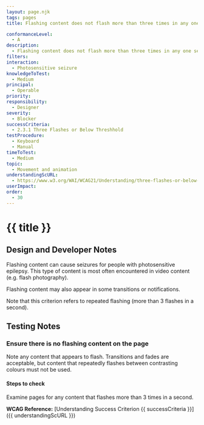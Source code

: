 ```yaml
---
layout: page.njk
tags: pages
title: Flashing content does not flash more than three times in any one second period, or the flash is below the general flash and red flash thresholds

conformanceLevel:
  - A
description:
  - Flashing content does not flash more than three times in any one second period, or the flash is below the general flash and red flash thresholds
filters:
interaction:
  - Photosensitive seizure
knowledgeToTest:
  - Medium
principal:
  - Operable
priority:
responsibility:
  - Designer
severity:
  - Blocker
successCriteria:
  - 2.3.1 Three Flashes or Below Threshhold
testProcedure:
  - Keyboard
  - Manual
timeToTest:
  - Medium
topic:
  - Movement and animation
understandingScURL:
  - https://www.w3.org/WAI/WCAG21/Understanding/three-flashes-or-below-threshold.html
userImpact:
order:
  - 30
---
```


# {{ title }}

## Design and Developer Notes

Flashing content can cause seizures for people with photosensitive epilepsy. This type of content is most often encountered in video content (e.g. flash photography).

Flashing content may also appear in some transitions or notifications.

Note that this criterion refers to repeated flashing (more than 3 flashes in a second).

## Testing Notes

### Ensure there is no flashing content on the page

Note any content that appears to flash. Transitions and fades are acceptable, but content that repeatedly flashes between contrasting colours must not be used.

#### Steps to check

Examine pages for any content that flashes more than 3 times in a second.

**WCAG Reference:** [Understanding Success Criterion {{ successCriteria }}]({{ understandingScURL }})
